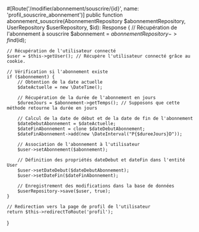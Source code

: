 #[Route('/modifier/abonnement/souscrire/{id}', name: 'profil_souscrire_abonnement')]
public function abonnement_souscrire(AbonnementRepository $abonnementRepository, UserRepository $userRepository, $id): Response
{
    // Récupération de l'abonnement à souscrire
    $abonnement = $abonnementRepository->find($id);
    
    // Récupération de l'utilisateur connecté
    $user = $this->getUser(); // Récupère l'utilisateur connecté grâce au cookie.

    // Vérification si l'abonnement existe
    if ($abonnement) {
        // Obtention de la date actuelle
        $dateActuelle = new \DateTime();
        
        // Récupération de la durée de l'abonnement en jours
        $dureeJours = $abonnement->getTemps(); // Supposons que cette méthode retourne la durée en jours

        // Calcul de la date de début et de la date de fin de l'abonnement
        $dateDebutAbonnement = $dateActuelle;
        $dateFinAbonnement = clone $dateDebutAbonnement;
        $dateFinAbonnement->add(new \DateInterval("P{$dureeJours}D"));

        // Association de l'abonnement à l'utilisateur
        $user->setAbonnement($abonnement);

        // Définition des propriétés dateDebut et dateFin dans l'entité User
        $user->setDateDebut($dateDebutAbonnement);
        $user->setDateFin($dateFinAbonnement);

        // Enregistrement des modifications dans la base de données
        $userRepository->save($user, true);
    }

    // Redirection vers la page de profil de l'utilisateur
    return $this->redirectToRoute('profil');
}

